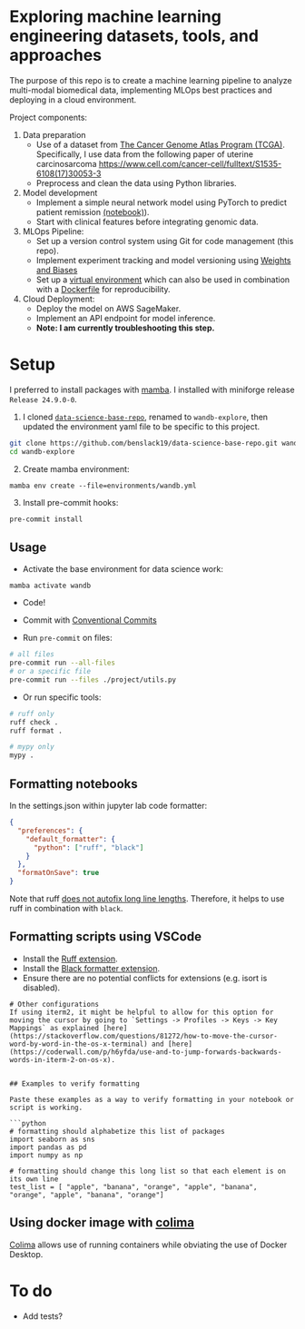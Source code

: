 # Exploring machine learning engineering datasets, tools, and approaches

The purpose of this repo is to create a machine learning pipeline to analyze multi-modal biomedical data, implementing MLOps best practices and deploying in a cloud environment.

Project components:
1. Data preparation
    - Use of a dataset from [The Cancer Genome Atlas Program (TCGA)](https://www.cancer.gov/ccg/research/genome-sequencing/tcga). Specifically, I use data from the following paper of uterine carcinosarcoma https://www.cell.com/cancer-cell/fulltext/S1535-6108(17)30053-3
    - Preprocess and clean the data using Python libraries.
2. Model development
    - Implement a simple neural network model using PyTorch to predict patient remission [(notebook)](https://github.com/benslack19/wandb-explore/blob/main/project/tcga.ipynb)).
    - Start with clinical features before integrating genomic data.
3. MLOps Pipeline:
    - Set up a version control system using Git for code management (this repo).
    - Implement experiment tracking and model versioning using [Weights and Biases](https://wandb.ai/site)
    - Set up a [virtual environment](https://github.com/benslack19/wandb-explore/blob/main/environments/wandb.yml) which can also be used in combination with a [Dockerfile](https://github.com/benslack19/wandb-explore/blob/main/Dockerfile) for reproducibility.
4. Cloud Deployment:
    - Deploy the model on AWS SageMaker.
    - Implement an API endpoint for model inference.
    - **Note: I am currently troubleshooting this step.**


# Setup

I preferred to install packages with [mamba](https://mamba.readthedocs.io/en/latest/index.html). I installed with miniforge release `Release 24.9.0-0`.

1. I cloned [`data-science-base-repo`](https://github.com/benslack19/data-science-base-repo), renamed to `wandb-explore`, then updated the environment yaml file to be specific to this project.

```sh
git clone https://github.com/benslack19/data-science-base-repo.git wandb-explore
cd wandb-explore
```

2. Create mamba environment:

`mamba env create --file=environments/wandb.yml`

3. Install pre-commit hooks:

```sh
pre-commit install
```


## Usage

- Activate the base environment for data science work:

`mamba activate wandb`

- Code!

- Commit with [Conventional Commits](https://www.conventionalcommits.org/en/v1.0.0/#specification)

- Run `pre-commit` on files:
```sh
# all files
pre-commit run --all-files
# or a specific file
pre-commit run --files ./project/utils.py
```

- Or run specific tools:
```sh
# ruff only
ruff check .
ruff format . 

# mypy only
mypy .
```



## Formatting notebooks

In the settings.json within jupyter lab code formatter:

```json
{
  "preferences": {
    "default_formatter": {
      "python": ["ruff", "black"]
    }
  },
  "formatOnSave": true
}
```

Note that ruff [does not autofix long line lengths](https://stackoverflow.com/questions/76771858/ruff-does-not-autofix-line-too-long-violation). Therefore, it helps to use ruff in combination with `black`.

## Formatting scripts using VSCode
- Install the [Ruff extension](https://marketplace.visualstudio.com/items?itemName=charliermarsh.ruff).
- Install the [Black formatter extension](https://marketplace.visualstudio.com/items?itemName=ms-python.black-formatter).
- Ensure there are no potential conflicts for extensions (e.g. isort is disabled).

```
# Other configurations
If using iterm2, it might be helpful to allow for this option for moving the cursor by going to `Settings -> Profiles -> Keys -> Key Mappings` as explained [here](https://stackoverflow.com/questions/81272/how-to-move-the-cursor-word-by-word-in-the-os-x-terminal) and [here](https://coderwall.com/p/h6yfda/use-and-to-jump-forwards-backwards-words-in-iterm-2-on-os-x).


## Examples to verify formatting

Paste these examples as a way to verify formatting in your notebook or script is working.

```python
# formatting should alphabetize this list of packages
import seaborn as sns
import pandas as pd
import numpy as np

# formatting should change this long list so that each element is on its own line
test_list = [ "apple", "banana", "orange", "apple", "banana", "orange", "apple", "banana", "orange"]
```

## Using docker image with [colima](https://github.com/abiosoft/colima)

[Colima](https://github.com/abiosoft/colima) allows use of running containers while obviating the use of Docker Desktop.

# To do
- Add tests?
